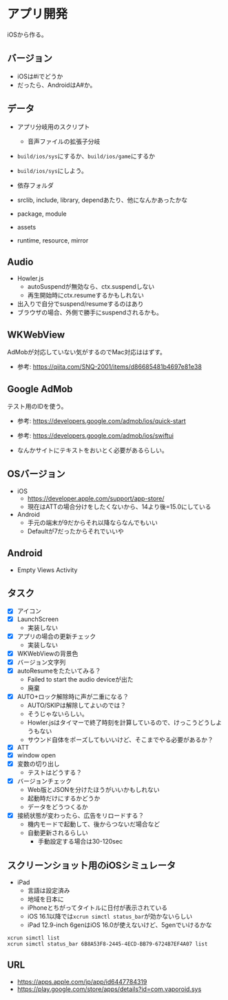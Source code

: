 # アプリ開発

iOSから作る。

## バージョン

- iOSは#iでどうか
- だったら、AndroidはA#か。

## データ

- アプリ分岐用のスクリプト
  - 音声ファイルの拡張子分岐

- `build/ios/sys`にするか、`build/ios/game`にするか
- `build/ios/sys`にしよう。

- 依存フォルダ
- srclib, include, library, dependあたり、他になんかあったかな
- package, module
- assets
- runtime, resource, mirror

## Audio

- Howler.js
  - autoSuspendが無効なら、ctx.suspendしない
  - 再生開始時にctx.resumeするかもしれない
- 出入りで自分でsuspend/resumeするのはあり
- ブラウザの場合、外側で勝手にsuspendされるかも。

## WKWebView

AdMobが対応していない気がするのでMac対応ははずす。

- 参考: https://qiita.com/SNQ-2001/items/d86685481b4697e81e38

## Google AdMob

テスト用のIDを使う。

- 参考: https://developers.google.com/admob/ios/quick-start
- 参考: https://developers.google.com/admob/ios/swiftui

- なんかサイトにテキストをおいとく必要があるらしい。

## OSバージョン

- iOS
  - https://developer.apple.com/support/app-store/
  - 現在はATTの場合分けをしたくないから、14より後=15.0にしている
- Android
  - 手元の端末が9だからそれ以降ならなんでもいい
  - Defaultが7だったからそれでいいや

## Android

- Empty Views Activity

## タスク

- [x] アイコン
- [x] LaunchScreen
  - 実装しない
- [x] アプリの場合の更新チェック
  - 実装しない
- [x] WKWebViewの背景色
- [x] バージョン文字列
- [x] autoResumeをたたいてみる？
  - Failed to start the audio deviceが出た
  - 廃棄
- [x] AUTO+ロック解除時に声が二重になる？
  - AUTO/SKIPは解除してよいのでは？
  - そうじゃないらしい。
  - Howler.jsはタイマーで終了時刻を計算しているので、けっこうどうしようもない
  - サウンド自体をポーズしてもいいけど、そこまでやる必要があるか？
- [x] ATT
- [x] window open
- [x] 変数の切り出し
  - テストはどうする？
- [x] バージョンチェック
  - Web版とJSONを分けたほうがいいかもしれない
  - 起動時だけにするかどうか
  - データをどうつくるか
- [x] 接続状態が変わったら、広告をリロードする？
  - 機内モードで起動して、後からつないだ場合など
  - 自動更新されるらしい
    - 手動設定する場合は30-120sec

## スクリーンショット用のiOSシミュレータ

- iPad
  - 言語は設定済み
  - 地域を日本に
  - iPhoneとちがってタイトルに日付が表示されている
  - iOS 16.1以降では`xcrun simctl status_bar`が効かないらしい
  - iPad 12.9-inch 6genはiOS 16.0が使えないけど、5genでいけるかな

```
xcrun simctl list
xcrun simctl status_bar 6B8A53F8-2445-4ECD-BB79-6724B7EF4A07 list
```

## URL

- https://apps.apple.com/jp/app/id6447784319
- https://play.google.com/store/apps/details?id=com.vaporoid.sys
